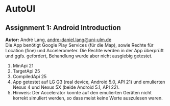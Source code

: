 # AutoUI

## Assignment 1: Android Introduction
**Autor:** André Lang, andre-daniel.lang@uni-ulm.de
<br>
Die App benötigt Google Play Services (für die Map), sowie Rechte für Location (fine) und Accelerometer. 
Die Rechte werden in der App überprüft und ggfs. gefordert, Behandlung wurde aber nicht ausgiebig getestet.
<br>
1. MinApi 21
2. TargetApi 25
3. CompiledApi 25
4. App getestet auf LG G3 (real device, Android 5.0, API 21) und emulierten Nexus 4 und Nexus 5X (beide Android 5.1, API 22). 
5. Hinweis: Der Accelerator konnte auf den emulierten Geräten nicht korrekt simuliert werden, so dass meist keine Werte auszulesen waren.
